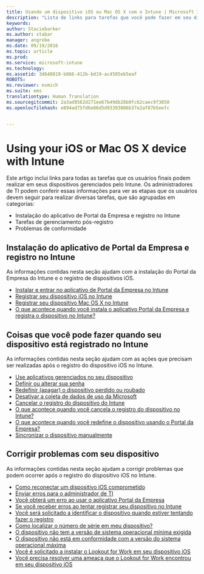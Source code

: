 ```yaml
---
title: Usando um dispositivo iOS ou Mac OS X com o Intune | Microsoft Intune
description: "Lista de links para tarefas que você pode fazer em seu dispositivo móvel iOS ou Mac OS X quando o dispositivo é registrado no Intune"
keywords: 
author: Staciebarker
ms.author: stabar
manager: angrobe
ms.date: 09/19/2016
ms.topic: article
ms.prod: 
ms.service: microsoft-intune
ms.technology: 
ms.assetid: 3d648819-b866-412b-bd19-ac4505eb5eaf
ROBOTS: 
ms.reviewer: esmich
ms.suite: ems
translationtype: Human Translation
ms.sourcegitcommit: 2a3ad9562d271ee67b49db28b0fc62caec9f3050
ms.openlocfilehash: e894ad75fd6e86d5d93393886b37e2af87b5eefc


---
```


# Using your iOS or Mac OS X device with Intune

Este artigo inclui links para todas as tarefas que os usuários finais podem realizar em seus dispositivos gerenciados pelo Intune. Os administradores de TI podem conferir essas informações para ver as etapas que os usuários devem seguir para realizar diversas tarefas, que são agrupadas em categorias:
- Instalação do aplicativo de Portal da Empresa e registro no Intune
- Tarefas de gerenciamento pós-registro
- Problemas de conformidade

## Instalação do aplicativo de Portal da Empresa e registro no Intune

As informações contidas nesta seção ajudam com a instalação do Portal da Empresa do Intune e o registro de dispositivos iOS.

- [Instalar e entrar no aplicativo de Portal da Empresa no Intune](install-and-sign-in-to-the-intune-company-portal-app-ios.md)
- [Registrar seu dispositivo iOS no Intune](enroll-your-device-in-intune-ios.md)
- [Registrar seu dispositivo Mac OS X no Intune](enroll-your-device-in-intune-mac-os-x.md)
- [O que acontece quando você instala o aplicativo Portal da Empresa e registra o dispositivo no Intune?](what-happens-if-you-install-the-Company-Portal-app-and-enroll-your-device-in-intune-ios.md)

## Coisas que você pode fazer quando seu dispositivo está registrado no Intune

As informações contidas nesta seção ajudam com as ações que precisam ser realizadas após o registro do dispositivo iOS no Intune.

- [Use aplicativos gerenciados no seu dispositivo](use-managed-apps-on-your-device-ios.md)
- [Definir ou alterar sua senha](set-or-change-your-passcode-ios.md)
- [Redefinir (apagar) o dispositivo perdido ou roubado](reset-erase-your-lost-or-stolen-device-ios.md)
- [Desativar a coleta de dados de uso da Microsoft](turn-off-microsoft-usage-data-collection-ios.md)
- [Cancelar o registro do dispositivo do Intune](unenroll-your-device-from-intune-ios.md)
- [O que acontece quando você cancela o registro do dispositivo no Intune?](what-happens-if-you-unenroll-your-device-from-intune-ios.md)
- [O que acontece quando você redefine o dispositivo usando o Portal da Empresa?](what-happens-if-you-reset-your-device-using-the-company-portal-ios.md)
- [Sincronizar o dispositivo manualmente](sync-your-device-manually-ios.md)

## Corrigir problemas com seu dispositivo

As informações contidas nesta seção ajudam a corrigir problemas que podem ocorrer após o registro do dispositivo iOS no Intune.

- [Como reconectar um dispositivo iOS comprometido](how-to-reconnect-a-compromised-ios-device.md)
- [Enviar erros para o administrador de TI](send-errors-to-your-it-admin-ios.md)
- [Você obterá um erro ao usar o aplicativo Portal da Empresa](you-get-an-error-while-using-the-company-portal-app-ios.md)
- [Se você receber erros ao tentar registrar seu dispositivo no Intune](you-see-errors-while-trying-to-enroll-your-device-in-intune-ios.md)
- [Você será solicitado a identificar o dispositivo quando estiver tentando fazer o registro](you-are-asked-to-identify-your-device-when-trying-to-enroll-ios.md)
- [Como localizar o número de série em meu dispositivo?](how-do-i-find-the-serial-number-on-my-device-ios.md)
- [O dispositivo não tem a versão de sistema operacional mínima exigida](device-doesnt-have-the-required-minimum-operating-system-version-ios.md)
- [O dispositivo não está em conformidade com a versão do sistema operacional máxima](device-doesnt-comply-with-the-maximum-operating-system-version-ios.md)
- [Você é solicitado a instalar o Lookout for Work em seu dispositivo iOS](you-are-prompted-to-install-lookout-for-work-ios.md)
- [Você precisa resolver uma ameaça que o Lookout for Work encontrou em seu dispositivo iOS](you-need-to-resolve-a-threat-found-by-lookout-for-work-ios.md)



<!--HONumber=Oct16_HO2-->


